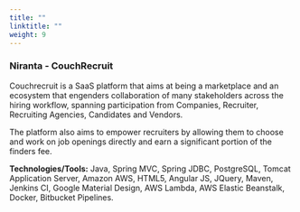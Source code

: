 ```yaml
---
title: ""
linktitle: ""
weight: 9
---
```


### Niranta - CouchRecruit

Couchrecruit is a SaaS platform that aims at being a marketplace and an ecosystem that engenders collaboration of many stakeholders across the hiring workflow, spanning participation from Companies, Recruiter, Recruiting Agencies, Candidates and Vendors.

The platform also aims to empower recruiters by allowing them to choose and work on job openings directly and earn a significant portion of the finders fee.

**Technologies/Tools:** Java, Spring MVC, Spring JDBC, PostgreSQL, Tomcat Application Server, Amazon AWS, HTML5, Angular JS, JQuery, Maven, Jenkins CI, Google Material Design, AWS Lambda, AWS Elastic Beanstalk, Docker, Bitbucket Pipelines.